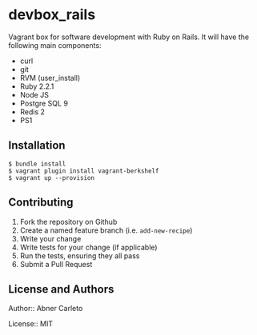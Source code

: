 # devbox_rails

Vagrant box for software development with Ruby on Rails. It will have the
following main components:

- curl
- git
- RVM (user_install)
- Ruby 2.2.1
- Node JS
- Postgre SQL 9
- Redis 2
- PS1

## Installation

```
$ bundle install
$ vagrant plugin install vagrant-berkshelf
$ vagrant up --provision
```

## Contributing

1. Fork the repository on Github
2. Create a named feature branch (i.e. `add-new-recipe`)
3. Write your change
4. Write tests for your change (if applicable)
5. Run the tests, ensuring they all pass
6. Submit a Pull Request

## License and Authors

Author:: Abner Carleto

License:: MIT
